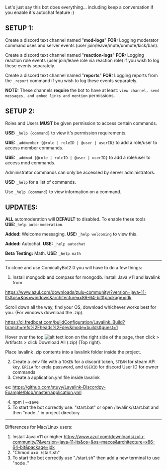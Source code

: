 Let's just say this bot does everything... including keep a conversation if you enable it's autochat feature :)

SETUP 1:
-----------------------------------------------------------------------
Create a discord text channel named "**mod-logs**"
**FOR:** Logging moderator command uses and server events (user join/leave/mute/unmute/kick/ban). 

Create a discord text channel named "**reaction-logs**"
**FOR:** Logging reaction role events (user join/leave role via reaction role) if you wish to log these events separately.

Create a discord text channel named "**reports**"
**FOR:** Logging reports from the `_report` command if you wish to log these events separately.

**NOTE:** These channels **require** the bot to have at least: 
`view channel, send messages, and embed links and mention` permissions.

SETUP 2:
-----------------------------------------------------------------------
Roles and Users **MUST** be given permission to access certain commands.

**USE:** `_help {command}` to view it's permission requirements.

**USE:** `_addmember {@role | roleID | @user | userID}` to add a role/user to access member commands.

**USE:** `_addmod {@role | roleID | @user | userID}` to add a role/user to access mod commands.

Administrator commands can only be accessed by server administrators.

**USE:** `_help` for a list of commands.

Use `_help {command}` to view information on a command. 

UPDATES: 
-----------------------------------------------------------------------
**ALL** automoderation will **DEFAULT** to disabled. To enable these tools **USE:**`_help auto-moderation`.

**Added:** Welcome messaging. **USE:** `_help welcoming` to view this.

**Added:** Autochat. **USE:** `_help autochat`

**Beta Testing:** Math. **USE:** `_help math`
________________________________________________________________________________
To clone and use ComicallyBot2.0 you will have to do a few things:
1. Install mongodb and compass for mongodb. Install Java v11 and lavalink from

https://www.azul.com/downloads/zulu-community/?version=java-11-lts&os=&os=windows&architecture=x86-64-bit&package=jdk 

Scroll down all the way, find your OS, download whichever works best for you. (For windows download the .zip).

https://ci.fredboat.com/buildConfiguration/Lavalink_Build?branch=refs%2Fheads%2Fdev&mode=builds&guest=1 

Hover over the top ![alt text](https://cdn.discordapp.com/attachments/418817098278764544/887838713500024832/unknown.png) icon on the right side of the page, then click > Artifacts > click Download All (.zip) (Top right).

Place lavalink .zip contents into a lavalink folder inside the project.

2. Create a .env file with a `TOKEN` for a discord token, `STEAM` for steam API key, `ERELA` for erela password, and `USERID` for discord User ID for owner commands
3. Create a application.yml file inside lavalink 

ex: https://github.com/stuyy/Lavalink-Discordpy-Example/blob/master/application.yml

4. npm i --save
5. To start the bot correctly use: "start.bat" or open /lavalink/start.bat and then "node ." in project directory
________________________________________________________________________________
Differences for Mac/Linux users:
1. Install Java v11 or higher https://www.azul.com/downloads/zulu-community/?&version=java-11-lts&os=&os=macos&architecture=x86-64-bit&package=jdk
2. "Chmod u+x ./start.sh"
3. To start the bot correctly use "./start.sh" then add a new terminal to use "node ."